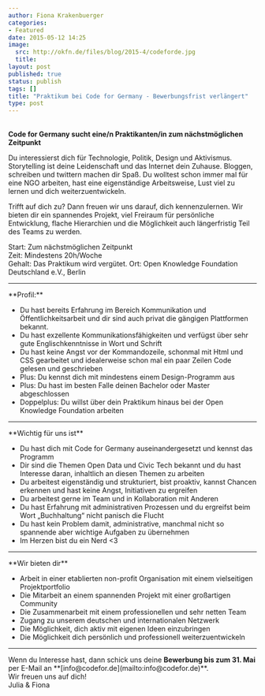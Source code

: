 ```yaml
---
author: Fiona Krakenbuerger
categories:
- Featured
date: 2015-05-12 14:25
image:
  src: http://okfn.de/files/blog/2015-4/codeforde.jpg
  title: 
layout: post
published: true
status: publish
tags: []
title: "Praktikum bei Code for Germany - Bewerbungsfrist verlängert"
type: post
---
```

<br>
<strong>Code for Germany sucht eine/n Praktikanten/in zum nächstmöglichen Zeitpunkt</strong>

Du interessierst dich für Technologie, Politik, Design und Aktivismus. Storytelling ist deine Leidenschaft und das Internet dein Zuhause. Bloggen, schreiben und twittern machen dir Spaß. Du wolltest schon immer mal für eine NGO arbeiten, hast eine eigenständige Arbeitsweise, Lust viel zu lernen und dich weiterzuentwickeln. 

Trifft auf dich zu? Dann freuen wir uns darauf, dich kennenzulernen. Wir bieten dir ein spannendes Projekt, viel Freiraum für persönliche Entwicklung, flache Hierarchien und die Möglichkeit auch längerfristig Teil des Teams zu werden.

Start: Zum nächstmöglichen Zeitpunkt<br>
Zeit: Mindestens 20h/Woche<br>
Gehalt: Das Praktikum wird vergütet.
Ort: Open Knowledge Foundation Deutschland e.V., Berlin

<hr>
**Profil:**

* Du hast bereits Erfahrung im Bereich Kommunikation und Öffentlichkeitsarbeit und dir sind auch privat die gängigen Plattformen bekannt. 
* Du hast exzellente Kommunikationsfähigkeiten und verfügst über sehr gute Englischkenntnisse in Wort und Schrift
* Du hast keine Angst vor der Kommandozeile, schonmal mit Html und CSS gearbeitet und idealerweise schon mal ein paar Zeilen Code gelesen und geschrieben
* Plus: Du kennst dich mit mindestens einem Design-Programm aus 
* Plus: Du hast im besten Falle deinen Bachelor oder Master abgeschlossen
* Doppelplus: Du willst über dein Praktikum hinaus bei der Open Knowledge Foundation arbeiten

<hr> 
**Wichtig für uns ist**

* Du hast dich mit Code for Germany auseinandergesetzt und kennst das Programm
* Dir sind die Themen Open Data und Civic Tech bekannt und du hast Interesse daran, inhaltlich an diesen Themen zu arbeiten
* Du arbeitest eigenständig und strukturiert, bist proaktiv, kannst Chancen erkennen und hast keine Angst, Initiativen zu ergreifen
* Du arbeitest gerne im Team und in Kollaboration mit Anderen
* Du hast Erfahrung mit administrativen Prozessen und du ergreifst beim Wort „Buchhaltung“ nicht panisch die Flucht
* Du hast kein Problem damit, administrative, manchmal nicht so spannende aber wichtige Aufgaben zu übernehmen
* Im Herzen bist du ein Nerd <3 <br>

<hr>
**Wir bieten dir**

* Arbeit in einer etablierten non-profit Organisation mit einem vielseitigen Projektportfolio
* Die Mitarbeit an einem spannenden Projekt mit einer großartigen Community
* Die Zusammenarbeit mit einem professionellen und sehr netten Team
* Zugang zu unserem deutschen und internationalen Netzwerk 
* Die Möglichkeit, dich aktiv mit eigenen Ideen einzubringen
* Die Möglichkeit dich persönlich und professionell weiterzuentwickeln

<hr>
Wenn du Interesse hast, dann schick uns deine <b>Bewerbung bis zum 31. Mai</b> per E-Mail an **[info@codefor.de](mailto:info@codefor.de)**.<br>
Wir freuen uns auf dich!<br>
Julia & Fiona 

